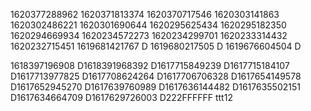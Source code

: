 1620377288962
1620371813374
1620370717546
1620303141863
1620302486221
1620301690644
1620295625434
1620295182350
1620294669934
1620234572273
1620234299701
1620233314432
1620232715451
1619681421767
D
1619680217505
D
1619676604504
D

1618397196908
D1618391968392
D1617715849239
D1617715184107
D1617713977825
D1617708624264
D1617706706328
D1617654149578
D1617652945270
D1617639760989
D1617636144482
D1617635502151
D1617634664709
D1617629726003
D222FFFFFF
ttt12
